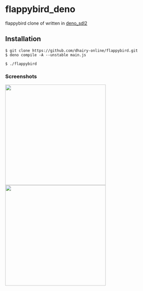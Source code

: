 # flappybird_deno

flappybird clone of written in
[deno_sdl2](https://github.com/littledivy/deno_sdl2)

## Installation

```shell
$ git clone https://github.com/dhairy-online/flappybird.git
$ deno compile -A --unstable main.js

$ ./flappybird
```

### Screenshots
<img align="center" src=https://user-images.githubusercontent.com/62501544/130829808-f9f2cb96-214d-405d-b84d-3ece86a71e82.png width="320px">
<img align="center" src=https://user-images.githubusercontent.com/34997667/130607428-ca8b52e6-3af8-4705-ad37-a6fb85e56906.png width="320px">
